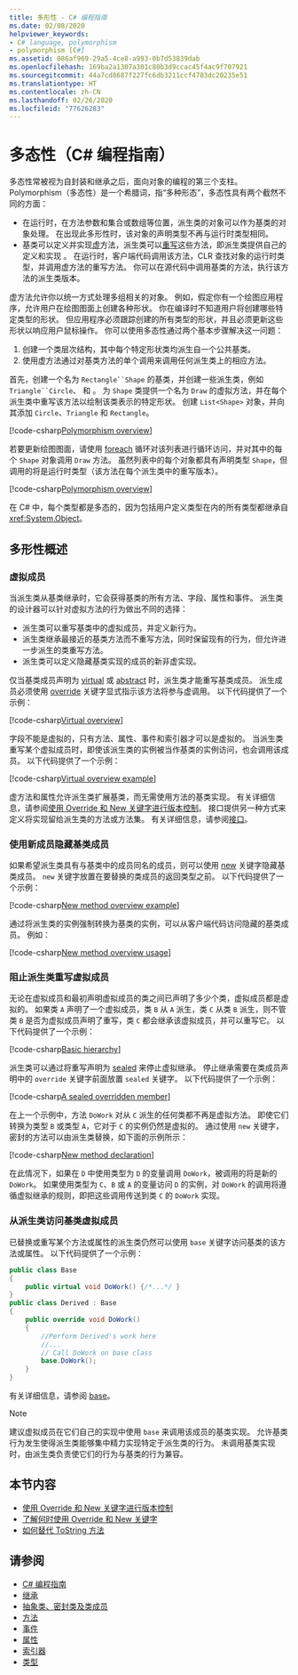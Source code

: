 ```yaml
---
title: 多形性 - C# 编程指南
ms.date: 02/08/2020
helpviewer_keywords:
- C# language, polymorphism
- polymorphism [C#]
ms.assetid: 086af969-29a5-4ce8-a993-0b7d53839dab
ms.openlocfilehash: 169ba2a1307a301c80b3d9ccac45f4ac9f707921
ms.sourcegitcommit: 44a7cd8687f227fc6db3211ccf4783dc20235e51
ms.translationtype: HT
ms.contentlocale: zh-CN
ms.lasthandoff: 02/26/2020
ms.locfileid: "77626283"
---
```

# <a name="polymorphism-c-programming-guide"></a>多态性（C# 编程指南）

多态性常被视为自封装和继承之后，面向对象的编程的第三个支柱。 Polymorphism（多态性）是一个希腊词，指“多种形态”，多态性具有两个截然不同的方面：
  
- 在运行时，在方法参数和集合或数组等位置，派生类的对象可以作为基类的对象处理。 在出现此多形性时，该对象的声明类型不再与运行时类型相同。
- 基类可以定义并实现[虚](../../language-reference/keywords/virtual.md)方法，派生类可以[重写](../../language-reference/keywords/override.md)这些方法，即派生类提供自己的定义和实现  。 在运行时，客户端代码调用该方法，CLR 查找对象的运行时类型，并调用虚方法的重写方法。 你可以在源代码中调用基类的方法，执行该方法的派生类版本。

虚方法允许你以统一方式处理多组相关的对象。 例如，假定你有一个绘图应用程序，允许用户在绘图图面上创建各种形状。 你在编译时不知道用户将创建哪些特定类型的形状。 但应用程序必须跟踪创建的所有类型的形状，并且必须更新这些形状以响应用户鼠标操作。 你可以使用多态性通过两个基本步骤解决这一问题：

1. 创建一个类层次结构，其中每个特定形状类均派生自一个公共基类。
1. 使用虚方法通过对基类方法的单个调用来调用任何派生类上的相应方法。

首先，创建一个名为 `Rectangle``Shape` 的基类，并创建一些派生类，例如 `Triangle``Circle`、 和 。 为 `Shape` 类提供一个名为 `Draw` 的虚拟方法，并在每个派生类中重写该方法以绘制该类表示的特定形状。 创建 `List<Shape>` 对象，并向其添加 `Circle`、`Triangle` 和 `Rectangle`。 

[!code-csharp[Polymorphism overview](~/samples/snippets/csharp/objectoriented/Inheritance.cs#PolymorphismOverview)]

若要更新绘图图面，请使用 [foreach](../../language-reference/keywords/foreach-in.md) 循环对该列表进行循环访问，并对其中的每个 `Shape` 对象调用 `Draw` 方法。 虽然列表中的每个对象都具有声明类型 `Shape`，但调用的将是运行时类型（该方法在每个派生类中的重写版本）。

[!code-csharp[Polymorphism overview](~/samples/snippets/csharp/objectoriented/Inheritance.cs#UsePolymorphism)]

在 C# 中，每个类型都是多态的，因为包括用户定义类型在内的所有类型都继承自 <xref:System.Object>。  

## <a name="polymorphism-overview"></a>多形性概述

### <a name="virtual-members"></a>虚拟成员

当派生类从基类继承时，它会获得基类的所有方法、字段、属性和事件。 派生类的设计器可以针对虚拟方法的行为做出不同的选择：

- 派生类可以重写基类中的虚拟成员，并定义新行为。
- 派生类继承最接近的基类方法而不重写方法，同时保留现有的行为，但允许进一步派生的类重写方法。
- 派生类可以定义隐藏基类实现的成员的新非虚实现。

仅当基类成员声明为 [virtual](../../language-reference/keywords/virtual.md) 或 [abstract](../../language-reference/keywords/abstract.md) 时，派生类才能重写基类成员。 派生成员必须使用 [override](../../language-reference/keywords/override.md) 关键字显式指示该方法将参与虚调用。 以下代码提供了一个示例：

[!code-csharp[Virtual overview](~/samples/snippets/csharp/objectoriented/Inheritance.cs#VirtualMethods)]

字段不能是虚拟的，只有方法、属性、事件和索引器才可以是虚拟的。 当派生类重写某个虚拟成员时，即使该派生类的实例被当作基类的实例访问，也会调用该成员。 以下代码提供了一个示例：

[!code-csharp[Virtual overview example](~/samples/snippets/csharp/objectoriented/Inheritance.cs#VirtualMethods)]

虚方法和属性允许派生类扩展基类，而无需使用方法的基类实现。 有关详细信息，请参阅[使用 Override 和 New 关键字进行版本控制](./versioning-with-the-override-and-new-keywords.md)。 接口提供另一种方式来定义将实现留给派生类的方法或方法集。 有关详细信息，请参阅[接口](../interfaces/index.md)。

### <a name="hide-base-class-members-with-new-members"></a>使用新成员隐藏基类成员

如果希望派生类具有与基类中的成员同名的成员，则可以使用 [new](../../language-reference/keywords/new-modifier.md) 关键字隐藏基类成员。 `new` 关键字放置在要替换的类成员的返回类型之前。 以下代码提供了一个示例：

[!code-csharp[New method overview example](~/samples/snippets/csharp/objectoriented/Inheritance.cs#NewMethods)]

通过将派生类的实例强制转换为基类的实例，可以从客户端代码访问隐藏的基类成员。 例如：

[!code-csharp[New method overview usage](~/samples/snippets/csharp/objectoriented/Inheritance.cs#UseNewMethods)]

### <a name="prevent-derived-classes-from-overriding-virtual-members"></a>阻止派生类重写虚拟成员  

无论在虚拟成员和最初声明虚拟成员的类之间已声明了多少个类，虚拟成员都是虚拟的。 如果类 `A` 声明了一个虚拟成员，类 `B` 从 `A` 派生，类 `C` 从类 `B` 派生，则不管类 `B` 是否为虚拟成员声明了重写，类 `C` 都会继承该虚拟成员，并可以重写它。 以下代码提供了一个示例：

[!code-csharp[Basic hierarchy](~/samples/snippets/csharp/objectoriented/Hierarchy.cs#FirstHierarchy)]

派生类可以通过将重写声明为 [sealed](../../language-reference/keywords/sealed.md) 来停止虚拟继承。 停止继承需要在类成员声明中的 `override` 关键字前面放置 `sealed` 关键字。 以下代码提供了一个示例：

[!code-csharp[A sealed overridden member](~/samples/snippets/csharp/objectoriented/Hierarchy.cs#SealedOverride)]

在上一个示例中，方法 `DoWork` 对从 `C` 派生的任何类都不再是虚拟方法。 即使它们转换为类型 `B` 或类型 `A`，它对于 `C` 的实例仍然是虚拟的。 通过使用 `new` 关键字，密封的方法可以由派生类替换，如下面的示例所示：

[!code-csharp[New method declaration](~/samples/snippets/csharp/objectoriented/Hierarchy.cs#NewDeclaration)]

在此情况下，如果在 `D` 中使用类型为 `D` 的变量调用 `DoWork`，被调用的将是新的 `DoWork`。 如果使用类型为 `C`、`B` 或 `A` 的变量访问 `D` 的实例，对 `DoWork` 的调用将遵循虚拟继承的规则，即把这些调用传送到类 `C` 的 `DoWork` 实现。

### <a name="access-base-class-virtual-members-from-derived-classes"></a>从派生类访问基类虚拟成员

已替换或重写某个方法或属性的派生类仍然可以使用 `base` 关键字访问基类的该方法或属性。 以下代码提供了一个示例：

```csharp
public class Base
{
    public virtual void DoWork() {/*...*/ }
}
public class Derived : Base
{
    public override void DoWork()
    {
        //Perform Derived's work here
        //...
        // Call DoWork on base class
        base.DoWork();
    }
}
```

有关详细信息，请参阅 [base](../../language-reference/keywords/base.md)。

> [!NOTE]
> 建议虚拟成员在它们自己的实现中使用 `base` 来调用该成员的基类实现。 允许基类行为发生使得派生类能够集中精力实现特定于派生类的行为。 未调用基类实现时，由派生类负责使它们的行为与基类的行为兼容。

## <a name="in-this-section"></a>本节内容

- [使用 Override 和 New 关键字进行版本控制](./versioning-with-the-override-and-new-keywords.md)
- [了解何时使用 Override 和 New 关键字](./knowing-when-to-use-override-and-new-keywords.md)
- [如何替代 ToString 方法](./how-to-override-the-tostring-method.md)

## <a name="see-also"></a>请参阅

- [C# 编程指南](../index.md)
- [继承](./inheritance.md)
- [抽象类、密封类及类成员](./abstract-and-sealed-classes-and-class-members.md)
- [方法](./methods.md)
- [事件](../events/index.md)
- [属性](./properties.md)
- [索引器](../indexers/index.md)
- [类型](../types/index.md)

